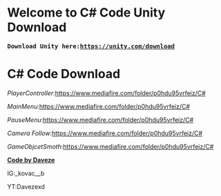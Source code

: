 <h1>Welcome to C# Code Unity Download&nbsp;</h1>
<pre id="tw-target-text" class="tw-data-text tw-text-large tw-ta" dir="ltr" data-placeholder="Preklad"><strong><span class="Y2IQFc" lang="en">Download Unity here:<a href="https://unity.com/download">https://unity.com/download</a></span></strong></pre>
<h1><strong>C# Code Download</strong></h1>
<p><em>PlayerController</em>:<a href="https://www.mediafire.com/folder/p0hdu95vrfeiz/C#">https://www.mediafire.com/folder/p0hdu95vrfeiz/C#</a></p>
<p><em>MainMenu</em>:<a href="https://www.mediafire.com/folder/p0hdu95vrfeiz/C#">https://www.mediafire.com/folder/p0hdu95vrfeiz/C#</a></p>
<p><em>PauseMenu</em>:<a href="https://www.mediafire.com/folder/p0hdu95vrfeiz/C#">https://www.mediafire.com/folder/p0hdu95vrfeiz/C#</a></p>
<p><em>Camera Follow</em>:<a href="https://www.mediafire.com/folder/p0hdu95vrfeiz/C#">https://www.mediafire.com/folder/p0hdu95vrfeiz/C#</a></p>
<p><em>GameObjcetSmoth</em>:<a href="https://www.mediafire.com/folder/p0hdu95vrfeiz/C#">https://www.mediafire.com/folder/p0hdu95vrfeiz/C#</a></p>
<p><span style="text-decoration: underline;"><strong>Code by Daveze</strong></span></p>
<p>IG:_kovac__b</p>
<p>YT:Davezexd</p>
<p>&nbsp;</p>

